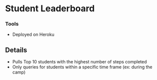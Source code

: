 # Student Leaderboard

### Tools
* Deployed on Heroku

## Details
* Pulls Top 10 students with the highest number of steps completed
* Only queries for students within a specific time frame (ex: during the camp)

